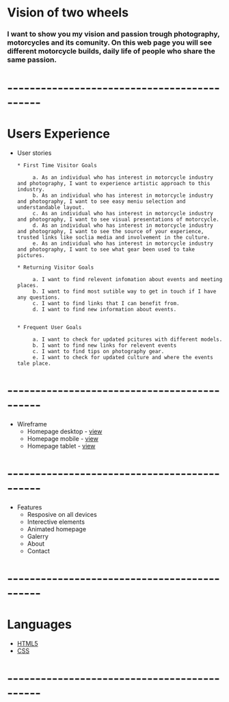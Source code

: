 # Vision of two wheels

 ### I want to show you my vision and passion trough photography, motorcycles and its comunity. On this web page you will see different motorcycle builds, daily life of people who share the same passion.

 # --------------------------------------------

 
 # Users Experience


* User stories 

      * First Time Visitor Goals
           
           a. As an individual who has interest in motorcycle industry and photography, I want to experience artistic approach to this industry.
           b. As an individual who has interest in motorcycle industry and photography, I want to see easy meniu selection and understandable layout.
           c. As an individual who has interest in motorcycle industry and photography, I want to see visual presentations of motorcycle.
           d. As an individual who has interest in motorcycle industry and photography, I want to see the source of your experience, trusted links like soclia media and involvement in the culture.
           e. As an individual who has interest in motorcycle industry and photography, I want to see what gear been used to take pictures. 

      * Returning Visitor Goals

           a. I want to find relevent infomation about events and meeting places.
           b. I want to find most sutible way to get in touch if I have any questions.
           c. I want to find links that I can benefit from.
           d. I want to find new information about events. 
           

      * Frequent User Goals 

           a. I want to check for updated pcitures with different models.
           b. I want to find new links for relevent events
           c. I want to find tips on photography gear.
           e. I want to check for updated culture and where the events tale place. 






 
 
 
 
 
 # --------------------------------------------
 
 * Wireframe
    * Homepage desktop - [view](wireframe/desktop/homepage.png)
    * Homepage mobile - [view](wireframe/mobile/homepage.png)
    * Homepage tablet - [view](wireframe/tablet/homepage.png)

# --------------------------------------------

 * Features
   * Resposive on all devices
   * Interective elements
   * Animated homepage
   * Galerry
   * About
   * Contact

# --------------------------------------------  

 # Languages

  * [HTML5](https://en.wikipedia.org/wiki/HTML5)
  * [CSS](https://en.wikipedia.org/wiki/CSS)
 
# --------------------------------------------





